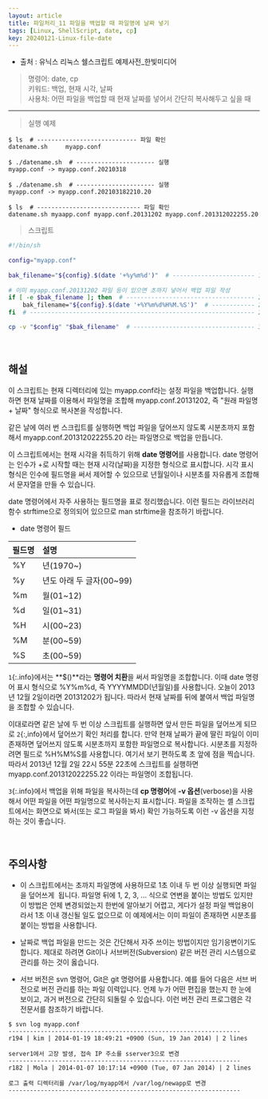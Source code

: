 ```yaml
---
layout: article
title: 파일처리_11 파일을 백업할 때 파일명에 날짜 넣기
tags: [Linux, ShellScript, date, cp]
key: 20240121-Linux-file-date
---
```


- 출처 : 유닉스 리눅스 쉘스크립트 예제사전_한빛미디어

> 명령어: date, cp  
> 키워드: 백업, 현재 시각, 날짜  
> 사용처: 어떤 파일을 백업할 때 현재 날짜를 넣어서 간단히 복사해두고 싶을 때
  
---

> 실행 예제  

```
$ ls  # ---------------------------- 파일 확인
datename.sh		myapp.conf

$ ./datename.sh  # ---------------------- 실행
myapp.conf -> myapp.conf.20210318

$ ./datename.sh  # ---------------------- 실행
myapp.conf -> myapp.conf.202103182210.20

$ ls  # ----------------------------- 파일 확인
datename.sh	myaapp.conf	myapp.conf.20131202	myapp.conf.201312022255.20

```

> 스크립트

```bash
#!/bin/sh
 
config="myapp.conf"
 
bak_filename="${config}.$(date '+%y%m%d')"  # ----------------------- 1
 
# 이미 myapp.conf.20131202 파일 등이 있으면 초까지 넣어서 백업 파일 작성
if [ -e $bak_filename ]; then  # ------------------------------------ 2
    bak_filename="${config}.$(date '+%Y%m%d%H%M.%S')"  # ------------ 2
fi  # --------------------------------------------------------------- 2                      

cp -v "$config" "$bak_filename"  # ---------------------------------- 3
```

&nbsp;
&nbsp;

## **해설** 

이 스크립트는 현재 디렉터리에 있는 myapp.conf라는 설정 파일을 백업합니다. 실행하면 현재 날짜를 이용해서 파일명을 조합해 myapp.conf.20131202, 즉 "원래 파일명 + 날짜" 형식으로 복사본을 작성합니다.  

같은 날에 여러 번 스크립트를 실행하면 백업 파일을 덮어쓰지 않도록 시분초까지 포함해서 myapp.conf.201312022255.20 라는 파일명으로 백업을 만듭니다.  

이 스크립트에서는 현재 시각을 취득하기 위해 **date 명령어**를 사용합니다. date 명령어는 인수가 +로 시작할 때는 현재 시각(날짜)을 지정한 형식으로 표시합니다. 시각 표시 형식은 인수에 필드명을 써서 제어할 수 있으므로 년월일이나 시분초를 자유롭게 조합해서 문자열을 만들 수 있습니다.  

date 명령어에서 자주 사용하는 필드명을 표로 정리했습니다. 이런 필드는 라이브러리 함수 strftime으로 정의되어 있으므로 man strftime을 참조하기 바랍니다.  

- date 명령어 필드

|필드명|설명|
|:----|:---|
|%Y|년(1970~)|
|%y|년도 아래 두 글자(00~99)|
|%m|월(01~12)|
|%d|일(01~31)|
|%H|시(00~23)|
|%M|분(00~59)|
|%S|초(00~59)|

`1`{:.info}에서는 **$()**라는 **명령어 치환**을 써서 파일명을 조합합니다. 이때 date 명령어 표시 형식으로 %Y%m%d, 즉 YYYYMMDD(년월일)를 사용합니다. 오늘이 2013년 12월 2일이라면 20131202가 됩니다. 따라서 현재 날짜를 뒤에 붙여서 백업 파일명을 조합할 수 있습니다.

이대로라면 같은 날에 두 번 이상 스크립트를 실행하면 앞서 만든 파일을 덮어쓰게 되므로 `2`{:,info}에서 덮어쓰기 확인 처리를 합니다. 만약 현재 날짜가 끝에 딸린 파일이 이미 존재하면 덮어쓰지 않도록 시분초까지 포함한 파일명으로 복사합니다. 시분초를 지정하려면 필드로 %H%M%S를 사용합니다.  여기서 보기 편하도록 초 앞에 점을 찍습니다. 따라서 2013년 12월 2일 22시 55분 22초에 스크립트를 실행하면 myapp.conf.201312022255.22 이라는 파일명이 조합됩니다.

`3`{:.info}에서 백업을 위해 파일을 복사하는데 **cp 명령어**에 **-v 옵션**(verbose)을 사용해서 어떤 파일을 어떤 파일명으로 복사하는지 표시합니다. 파일을 조작하는 셸 스크립트에서는 화면으로 봐서(또는 로그 파일을 봐서) 확인 가능하도록 이런 -v 옵션을 지정하는 것이 좋습니다.

&nbsp;
&nbsp;

## **주의사항**

- 이 스크립트에서는 초까지 파일명에 사용하므로 1초 이내 두 번 이상 실행되면 파일을 덮어쓰게  됩니다. 파일명 뒤에 1, 2, 3, ... 식으로 연변을 붙이는 방법도 있지만 이 방법은 언제 변경되었는지 한번에 알아보기 어렵고, 게다가 설정 파일 백업용이라서 1초 이내 갱신될 일도 없으므로 이 예제에서는 이미 파일이 존재하면 시분초를 붙이는 방법을 사용합니다.

- 날짜로 백업 파일을 만드는 것은 간단해서 자주 쓰이는 방법이지만 임기응변이기도 합니다. 제대로 하려면 Git이나 서브버전(Subversion) 같은 버전 관리 시스템으로 관리를 하는 것이 옳습니다.

- 서브 버전은 svn 명령어, Git은 git 명령어를 사용합니다. 예를 들어 다음은 서브 버전으로 버전 관리를 하는 파일 이력입니다. 언제 누가 어떤 편집을 했는지 한 눈에 보이고, 과거 버전으로 간단히 되돌릴 수 있습니다. 이런 버전 관리 프로그램은 각 전문서를 참조하기 바랍니다.

```
$ svn log myapp.conf
-----------------------------------------------------------------
r194 | kim | 2014-01-19 18:49:21 +0900 (Sun, 19 Jan 2014) | 2 lines

server1에서 고장 발생, 접속 IP 주소를 sserver3으로 변경
-----------------------------------------------------------------
r182 | Mola | 2014-01-07 10:17:14 +0900 (Tue, 07 Jan 2014) | 2 lines

로그 출력 디렉터리를 /var/log/myapp에서 /var/log/newapp로 변경
-----------------------------------------------------------------
```